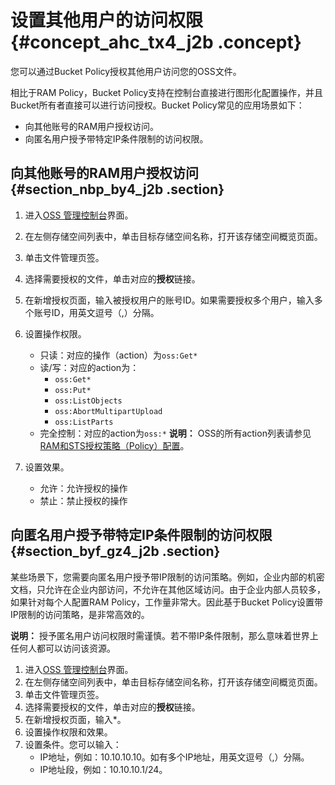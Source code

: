 # 设置其他用户的访问权限 {#concept_ahc_tx4_j2b .concept}

您可以通过Bucket Policy授权其他用户访问您的OSS文件。

相比于RAM Policy，Bucket Policy支持在控制台直接进行图形化配置操作，并且Bucket所有者直接可以进行访问授权。Bucket Policy常见的应用场景如下：

-   向其他账号的RAM用户授权访问。
-   向匿名用户授予带特定IP条件限制的访问权限。

## 向其他账号的RAM用户授权访问 {#section_nbp_by4_j2b .section}

1.  进入[OSS 管理控制台](https://oss.console.aliyun.com/)界面。
2.  在左侧存储空间列表中，单击目标存储空间名称，打开该存储空间概览页面。
3.  单击文件管理页签。
4.  选择需要授权的文件，单击对应的**授权**链接。
5.  在新增授权页面，输入被授权用户的账号ID。如果需要授权多个用户，输入多个账号ID，用英文逗号（,）分隔。
6.  设置操作权限。

    -   只读：对应的操作（action）为`oss:Get*` 
    -   读/写：对应的action为：
        -   `oss:Get*`
        -   `oss:Put*`
        -   `oss:ListObjects`
        -   `oss:AbortMultipartUpload`
        -   `oss:ListParts`
    -   完全控制：对应的action为`oss:*` 
    **说明：** OSS的所有action列表请参见[RAM和STS授权策略（Policy）配置](../../../../cn.zh-CN/开发指南/访问与控制/访问控制.md#section_hbs_zlv_tdb)。

7.  设置效果。
    -   允许：允许授权的操作
    -   禁止：禁止授权的操作

## 向匿名用户授予带特定IP条件限制的访问权限 {#section_byf_gz4_j2b .section}

某些场景下，您需要向匿名用户授予带IP限制的访问策略。例如，企业内部的机密文档，只允许在企业内部访问，不允许在其他区域访问。由于企业内部人员较多，如果针对每个人配置RAM Policy，工作量非常大。因此基于Bucket Policy设置带IP限制的访问策略，是非常高效的。

**说明：** 授予匿名用户访问权限时需谨慎。若不带IP条件限制，那么意味着世界上任何人都可以访问该资源。

1.  进入[OSS 管理控制台](https://oss.console.aliyun.com/)界面。
2.  在左侧存储空间列表中，单击目标存储空间名称，打开该存储空间概览页面。
3.  单击文件管理页签。
4.  选择需要授权的文件，单击对应的**授权**链接。
5.  在新增授权页面，输入\*。
6.  设置操作权限和效果。
7.  设置条件。您可以输入：
    -   IP地址，例如：10.10.10.10。如有多个IP地址，用英文逗号（,）分隔。
    -   IP地址段，例如：10.10.10.1/24。

